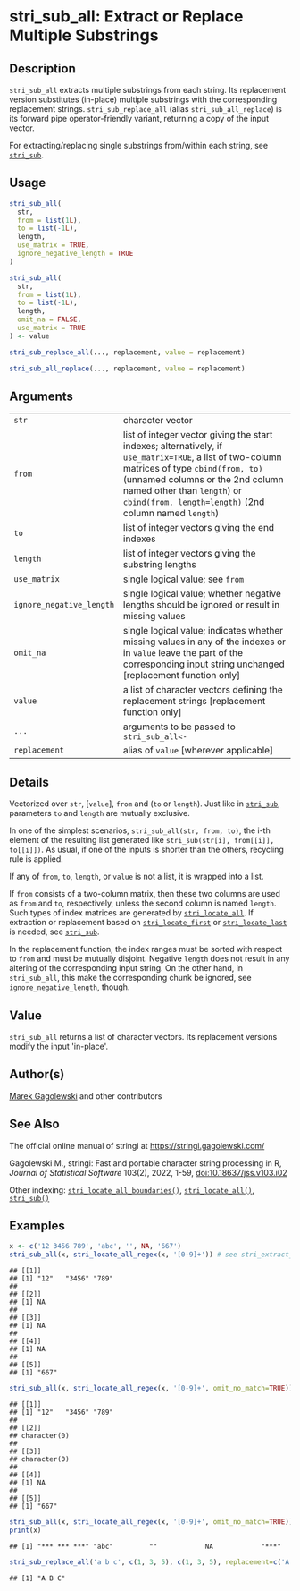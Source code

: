 # stri_sub_all: Extract or Replace Multiple Substrings

## Description

`stri_sub_all` extracts multiple substrings from each string. Its replacement version substitutes (in-place) multiple substrings with the corresponding replacement strings. `stri_sub_replace_all` (alias `stri_sub_all_replace`) is its forward pipe operator-friendly variant, returning a copy of the input vector.

For extracting/replacing single substrings from/within each string, see [`stri_sub`](stri_sub.md).

## Usage

``` r
stri_sub_all(
  str,
  from = list(1L),
  to = list(-1L),
  length,
  use_matrix = TRUE,
  ignore_negative_length = TRUE
)

stri_sub_all(
  str,
  from = list(1L),
  to = list(-1L),
  length,
  omit_na = FALSE,
  use_matrix = TRUE
) <- value

stri_sub_replace_all(..., replacement, value = replacement)

stri_sub_all_replace(..., replacement, value = replacement)
```

## Arguments

|                          |                                                                                                                                                                                                                                                                         |
|--------------------------|-------------------------------------------------------------------------------------------------------------------------------------------------------------------------------------------------------------------------------------------------------------------------|
| `str`                    | character vector                                                                                                                                                                                                                                                        |
| `from`                   | list of integer vector giving the start indexes; alternatively, if `use_matrix=TRUE`, a list of two-column matrices of type `cbind(from, to)` (unnamed columns or the 2nd column named other than `length`) or `cbind(from, length=length)` (2nd column named `length`) |
| `to`                     | list of integer vectors giving the end indexes                                                                                                                                                                                                                          |
| `length`                 | list of integer vectors giving the substring lengths                                                                                                                                                                                                                    |
| `use_matrix`             | single logical value; see `from`                                                                                                                                                                                                                                        |
| `ignore_negative_length` | single logical value; whether negative lengths should be ignored or result in missing values                                                                                                                                                                            |
| `omit_na`                | single logical value; indicates whether missing values in any of the indexes or in `value` leave the part of the corresponding input string unchanged \[replacement function only\]                                                                                     |
| `value`                  | a list of character vectors defining the replacement strings \[replacement function only\]                                                                                                                                                                              |
| `...`                    | arguments to be passed to `stri_sub_all<-`                                                                                                                                                                                                                              |
| `replacement`            | alias of `value` \[wherever applicable\]                                                                                                                                                                                                                                |

## Details

Vectorized over `str`, \[`value`\], `from` and (`to` or `length`). Just like in [`stri_sub`](stri_sub.md), parameters `to` and `length` are mutually exclusive.

In one of the simplest scenarios, `stri_sub_all(str, from, to)`, the i-th element of the resulting list generated like `stri_sub(str[i], from[[i]], to[[i]])`. As usual, if one of the inputs is shorter than the others, recycling rule is applied.

If any of `from`, `to`, `length`, or `value` is not a list, it is wrapped into a list.

If `from` consists of a two-column matrix, then these two columns are used as `from` and `to`, respectively, unless the second column is named `length`. Such types of index matrices are generated by [`stri_locate_all`](stri_locate.md). If extraction or replacement based on [`stri_locate_first`](stri_locate.md) or [`stri_locate_last`](stri_locate.md) is needed, see [`stri_sub`](stri_sub.md).

In the replacement function, the index ranges must be sorted with respect to `from` and must be mutually disjoint. Negative `length` does not result in any altering of the corresponding input string. On the other hand, in `stri_sub_all`, this make the corresponding chunk be ignored, see `ignore_negative_length`, though.

## Value

`stri_sub_all` returns a list of character vectors. Its replacement versions modify the input \'in-place\'.

## Author(s)

[Marek Gagolewski](https://www.gagolewski.com/) and other contributors

## See Also

The official online manual of <span class="pkg">stringi</span> at <https://stringi.gagolewski.com/>

Gagolewski M., <span class="pkg">stringi</span>: Fast and portable character string processing in R, *Journal of Statistical Software* 103(2), 2022, 1-59, [doi:10.18637/jss.v103.i02](https://doi.org/10.18637/jss.v103.i02)

Other indexing: [`stri_locate_all_boundaries()`](stri_locate_boundaries.md), [`stri_locate_all()`](stri_locate.md), [`stri_sub()`](stri_sub.md)

## Examples




```r
x <- c('12 3456 789', 'abc', '', NA, '667')
stri_sub_all(x, stri_locate_all_regex(x, '[0-9]+')) # see stri_extract_all
```

```
## [[1]]
## [1] "12"   "3456" "789" 
## 
## [[2]]
## [1] NA
## 
## [[3]]
## [1] NA
## 
## [[4]]
## [1] NA
## 
## [[5]]
## [1] "667"
```

```r
stri_sub_all(x, stri_locate_all_regex(x, '[0-9]+', omit_no_match=TRUE))
```

```
## [[1]]
## [1] "12"   "3456" "789" 
## 
## [[2]]
## character(0)
## 
## [[3]]
## character(0)
## 
## [[4]]
## [1] NA
## 
## [[5]]
## [1] "667"
```

```r
stri_sub_all(x, stri_locate_all_regex(x, '[0-9]+', omit_no_match=TRUE)) <- '***'
print(x)
```

```
## [1] "*** *** ***" "abc"         ""            NA            "***"
```

```r
stri_sub_replace_all('a b c', c(1, 3, 5), c(1, 3, 5), replacement=c('A', 'B', 'C'))
```

```
## [1] "A B C"
```
